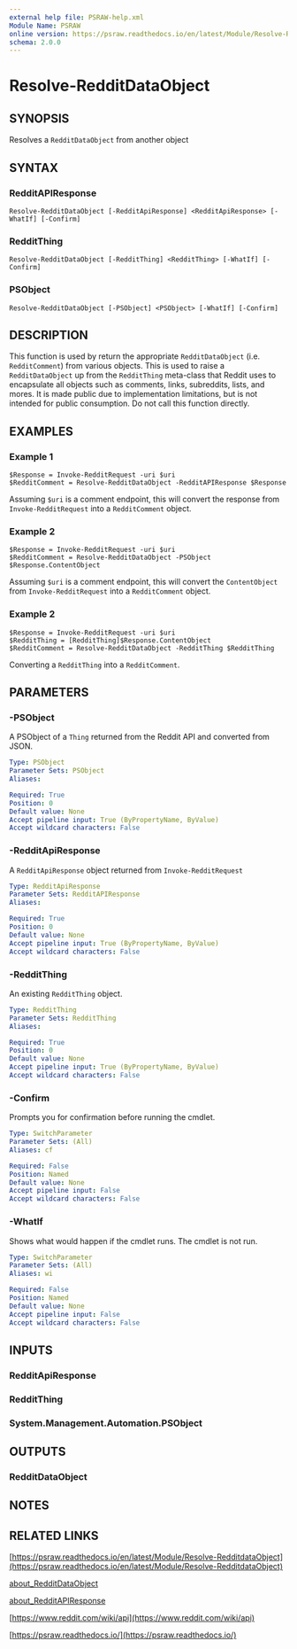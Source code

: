 ```yaml
---
external help file: PSRAW-help.xml
Module Name: PSRAW
online version: https://psraw.readthedocs.io/en/latest/Module/Resolve-RedditdataObject
schema: 2.0.0
---
```


# Resolve-RedditDataObject

## SYNOPSIS
Resolves a `RedditDataObject` from another object

## SYNTAX

### RedditAPIResponse
```
Resolve-RedditDataObject [-RedditApiResponse] <RedditApiResponse> [-WhatIf] [-Confirm]
```

### RedditThing
```
Resolve-RedditDataObject [-RedditThing] <RedditThing> [-WhatIf] [-Confirm]
```

### PSObject
```
Resolve-RedditDataObject [-PSObject] <PSObject> [-WhatIf] [-Confirm]
```

## DESCRIPTION
This function is used by return the appropriate `RedditDataObject` (i.e. `RedditComment`) from various objects. This is used to raise a `RedditDataObject` up from the `RedditThing` meta-class that Reddit uses to encapsulate all objects such as comments, links, subreddits, lists, and mores. It is made public due to implementation limitations, but is not intended for public consumption. Do not call this function directly.

## EXAMPLES

### Example 1
```
$Response = Invoke-RedditRequest -uri $uri
$RedditComment = Resolve-RedditDataObject -RedditAPIResponse $Response
```

Assuming `$uri` is a comment endpoint, this will convert the response from `Invoke-RedditRequest` into a `RedditComment` object.

### Example 2
```
$Response = Invoke-RedditRequest -uri $uri
$RedditComment = Resolve-RedditDataObject -PSObject $Response.ContentObject
```

Assuming `$uri` is a comment endpoint, this will convert the `ContentObject` from `Invoke-RedditRequest` into a `RedditComment` object.

### Example 2
```
$Response = Invoke-RedditRequest -uri $uri
$RedditThing = [RedditThing]$Response.ContentObject
$RedditComment = Resolve-RedditDataObject -RedditThing $RedditThing
```

Converting a `RedditThing` into a `RedditComment`.

## PARAMETERS

### -PSObject
A PSObject of a `Thing` returned from the Reddit API and converted from JSON.

```yaml
Type: PSObject
Parameter Sets: PSObject
Aliases:

Required: True
Position: 0
Default value: None
Accept pipeline input: True (ByPropertyName, ByValue)
Accept wildcard characters: False
```

### -RedditApiResponse
A `RedditApiResponse` object returned from `Invoke-RedditRequest`

```yaml
Type: RedditApiResponse
Parameter Sets: RedditAPIResponse
Aliases:

Required: True
Position: 0
Default value: None
Accept pipeline input: True (ByPropertyName, ByValue)
Accept wildcard characters: False
```

### -RedditThing
An existing `RedditThing` object.

```yaml
Type: RedditThing
Parameter Sets: RedditThing
Aliases:

Required: True
Position: 0
Default value: None
Accept pipeline input: True (ByPropertyName, ByValue)
Accept wildcard characters: False
```

### -Confirm
Prompts you for confirmation before running the cmdlet.

```yaml
Type: SwitchParameter
Parameter Sets: (All)
Aliases: cf

Required: False
Position: Named
Default value: None
Accept pipeline input: False
Accept wildcard characters: False
```

### -WhatIf
Shows what would happen if the cmdlet runs.
The cmdlet is not run.

```yaml
Type: SwitchParameter
Parameter Sets: (All)
Aliases: wi

Required: False
Position: Named
Default value: None
Accept pipeline input: False
Accept wildcard characters: False
```

## INPUTS

### RedditApiResponse
### RedditThing
### System.Management.Automation.PSObject


## OUTPUTS

### RedditDataObject


## NOTES

## RELATED LINKS

[https://psraw.readthedocs.io/en/latest/Module/Resolve-RedditdataObject](https://psraw.readthedocs.io/en/latest/Module/Resolve-RedditdataObject)

[about_RedditDataObject](https://psraw.readthedocs.io/en/latest/Module/about_RedditdataObject)

[about_RedditAPIResponse](https://psraw.readthedocs.io/en/latest/Module/about_RedditAPIResponse)

[https://www.reddit.com/wiki/api](https://www.reddit.com/wiki/api)

[https://psraw.readthedocs.io/](https://psraw.readthedocs.io/)
